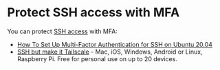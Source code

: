 # Protect SSH access with MFA

You can protect [SSH access](../services/ssh.md) with MFA:

* [How To Set Up Multi-Factor Authentication for SSH on Ubuntu 20.04](https://www.digitalocean.com/community/tutorials/how-to-set-up-multi-factor-authentication-for-ssh-on-ubuntu-20-04)
* [SSH but make it Tailscale](https://tailscale.com/tailscale-ssh/) - Mac, iOS, Windows, Android or Linux, Raspberry Pi. Free for personal use on up to 20 devices.

